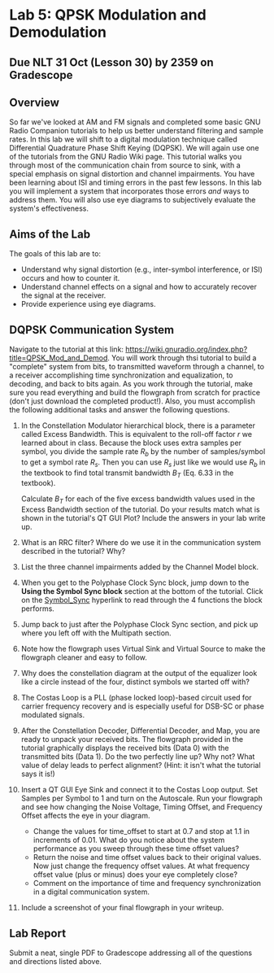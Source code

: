 # Lab 5: QPSK Modulation and Demodulation

## Due NLT 31 Oct (Lesson 30) by 2359 on Gradescope

## Overview

So far we've looked at AM and FM signals and completed some basic GNU Radio Companion tutorials to help us better understand filtering and sample rates. In this lab we will shift to a digital modulation technique called Differential Quadrature Phase Shift Keying (DQPSK). We will again use one of the tutorials from the GNU Radio Wiki page. This tutorial walks you through most of the communication chain from source to sink, with a special emphasis on signal distortion and channel impairments. You have been learning about ISI and timing errors in the past few lessons. In this lab you will implement a system that incorporates those errors _and_ ways to address them. You will also use eye diagrams to subjectively evaluate the system's effectiveness.

## Aims of the Lab

The goals of this lab are to:
    
- Understand why signal distortion (e.g., inter-symbol interference, or ISI) occurs and how to counter it.
- Understand channel effects on a signal and how to accurately recover the signal at the receiver.
- Provide experience using eye diagrams.

## DQPSK Communication System

Navigate to the tutorial at this link: https://wiki.gnuradio.org/index.php?title=QPSK_Mod_and_Demod. You will work through thsi tutorial to build a "complete" system from bits, to transmitted waveform through a channel, to a receiver accomplishing time synchronization and equalization, to decoding, and back to bits again. As you work through the tutorial, make sure you read everything and build the flowgraph from scratch for practice (don't just download the completed product!). Also, you must accomplish the following additional tasks and answer the following questions.

1. In the Constellation Modulator hierarchical block, there is a parameter called Excess Bandwidth. This is equivalent to the roll-off factor $r$ we learned about in class. Because the block uses extra samples per symbol, you divide the sample rate $R_b$ by the number of samples/symbol to get a symbol rate $R_s$. Then you can use $R_s$ just like we would use $R_b$ in the textbook to find total transmit bandwidth $B_T$ (Eq. 6.33 in the textbook). 

    Calculate $B_T$ for each of the five excess bandwidth values used in the Excess Bandwidth section of the tutorial. Do your results match what is shown in the tutorial's QT GUI Plot? Include the answers in your lab write up.

2. What is an RRC filter? Where do we use it in the communication system described in the tutorial? Why?

3. List the three channel impairments added by the Channel Model block.

4. When you get to the Polyphase Clock Sync block, jump down to the **Using the Symbol Sync block** section at the bottom of the tutorial. Click on the [Symbol_Sync](https://wiki.gnuradio.org/index.php?title=Symbol_Sync) hyperlink to read through the 4 functions the block performs.

5. Jump back to just after the Polyphase Clock Sync section, and pick up where you left off with the Multipath section.

6. Note how the flowgraph uses Virtual Sink and Virtual Source to make the flowgraph cleaner and easy to follow. 

7. Why does the constellation diagram at the output of the equalizer look like a circle instead of the four, distinct symbols we started off with?

8. The Costas Loop is a PLL (phase locked loop)-based circuit used for carrier frequency recovery and is especially useful for DSB-SC or phase modulated signals.

9. After the Constellation Decoder, Differential Decoder, and Map, you are ready to unpack your received bits. The flowgraph provided in the tutorial graphically displays the received bits (Data 0) with the transmitted bits (Data 1). Do the two perfectly line up? Why not? What value of delay leads to perfect alignment? (Hint: it isn't what the tutorial says it is!)

10. Insert a QT GUI Eye Sink and connect it to the Costas Loop output. Set Samples per Symbol to 1 and turn on the Autoscale. Run your flowgraph and see how changing the Noise Voltage, Timing Offset, and Frequency Offset affects the eye in your diagram. 

    - Change the values for time_offset to start at 0.7 and stop at 1.1 in increments of 0.01. What do you notice about the system performance as you sweep through these time offset values? 
    - Return the noise and time offset values back to their original values. Now just change the frequency offset values. At what frequency offset value (plus or minus) does your eye completely close?
    - Comment on the importance of time and frequency synchronization in a digital communication system.

11. Include a screenshot of your final flowgraph in your writeup.

## Lab Report

Submit a neat, single PDF to Gradescope addressing all of the questions and directions listed above.


